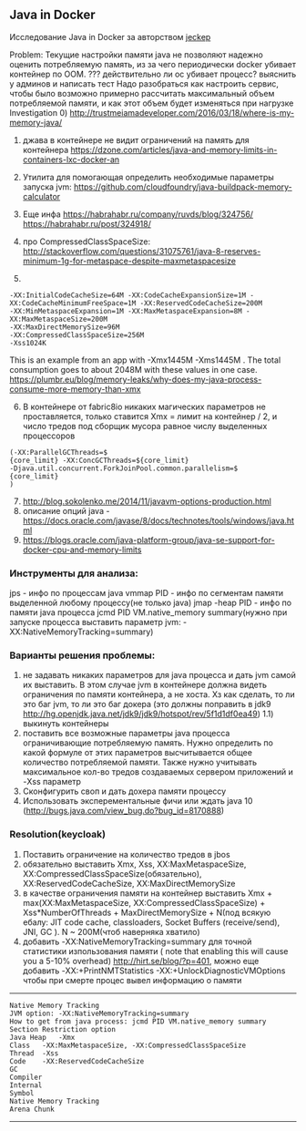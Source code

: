 ## Java in Docker

Исследование Java in Docker за авторством [jeckep](https://github.com/jeckep)

Problem:
Текущие настройки памяти java не позволяют надежно оценить потребляемую память, из за чего периодически docker убивает контейнер по OOM. ??? действительно ли ос убивает процесс? выяснить у админов и написать тест
Надо разобраться как настроить сервис, чтобы было возможно примерно рассчитать максимальный объем потребляемой памяти, и как этот объем будет изменяться при нагрузке
Investigation
0) http://trustmeiamadeveloper.com/2016/03/18/where-is-my-memory-java/
1) джава в контейнере не видит ограничений на память для контейнера
https://dzone.com/articles/java-and-memory-limits-in-containers-lxc-docker-an
2) Утилита для помогающая определить необходимые параметры запуска jvm: https://github.com/cloudfoundry/java-buildpack-memory-calculator
3) Еще инфа https://habrahabr.ru/company/ruvds/blog/324756/
https://habrahabr.ru/post/324918/

4) про CompressedClassSpaceSize: http://stackoverflow.com/questions/31075761/java-8-reserves-minimum-1g-for-metaspace-despite-maxmetaspacesize

5)
 ```
-XX:InitialCodeCacheSize=64M -XX:CodeCacheExpansionSize=1M -XX:CodeCacheMinimumFreeSpace=1M -XX:ReservedCodeCacheSize=200M
-XX:MinMetaspaceExpansion=1M -XX:MaxMetaspaceExpansion=8M -XX:MaxMetaspaceSize=200M
-XX:MaxDirectMemorySize=96M
-XX:CompressedClassSpaceSize=256M
-Xss1024K
```
This is an example from an app with -Xmx1445M -Xms1445M . The total consumption goes to about 2048M with these values in one case.
https://plumbr.eu/blog/memory-leaks/why-does-my-java-process-consume-more-memory-than-xmx

6) В контейнере от fabric8io никаких магических параметров не проставляется, только ставится Xmx = лимит на контейнер / 2, и число тредов под сборщик мусора равное числу выделенных процессоров
```
(-XX:ParallelGCThreads=$
{core_limit} -XX:ConcGCThreads=${core_limit}
-Djava.util.concurrent.ForkJoinPool.common.parallelism=$
{core_limit}
)
```

7) http://blog.sokolenko.me/2014/11/javavm-options-production.html
8) описание опций java - https://docs.oracle.com/javase/8/docs/technotes/tools/windows/java.html
9) https://blogs.oracle.com/java-platform-group/java-se-support-for-docker-cpu-and-memory-limits

### Инструменты для анализа:
jps - инфо по процессам java
vmmap PID - инфо по сегментам памяти выделенной любому процессу(не только java)
jmap -heap PID - инфо по памяти java процесса
jcmd PID VM.native_memory summary(нужно при запуске процесса выставить параметр jvm: -XX:NativeMemoryTracking=summary)

### Варианты решения проблемы:
1) не задавать никаких параметров для java процесса и дать jvm самой их выставить. В этом случае jvm в контейнере должна видеть ограничения по памяти контейнера, а не хоста. Хз как сделать, то ли это баг jvm, то ли это баг докера (это должны поправить в jdk9 http://hg.openjdk.java.net/jdk9/jdk9/hotspot/rev/5f1d1df0ea49)
1.1) выкинуть контейнеры
2) поставить все возможные параметры java процесса ограничивающие потребляемую память. Нужно определить по какой формуле от этих параметров высчитывается общее количество потребляемой памяти. Также нужно учитывать максимальное кол-во тредов создаваемых сервером приложений и -Xss параметр 
3) Сконфигурить своп и дать дохера памяти процессу
4) Использовать эксперементальные фичи или ждать java 10 (http://bugs.java.com/view_bug.do?bug_id=8170888)

### Resolution(keycloak)
1) Поставить ограничение на количество тредов в jbos
2) обязательно выставить Xmx, Xss, XX:MaxMetaspaceSize, XX:CompressedClassSpaceSize(обязательно), XX:ReservedCodeCacheSize, XX:MaxDirectMemorySize
3) в качестве ограничения памяти на контейнер выставить Xmx + max(XX:MaxMetaspaceSize, XX:CompressedClassSpaceSize) + Xss*NumberOfThreads + MaxDirectMemorySize + N(под всякую ебалу: JIT code cache, classloaders, Socket Buffers (receive/send), JNI, GC ). N ~ 200M(чтоб наверняка хватило)
4) добавить -XX:NativeMemoryTracking=summary для точной статистики изпользования памяти ( note that enabling this will cause you a 5-10% overhead) http://hirt.se/blog/?p=401, можно еще добавить -XX:+PrintNMTStatistics -XX:+UnlockDiagnosticVMOptions чтобы при смерте процес вывел информацию о памяти

---
```
Native Memory Tracking
JVM option: -XX:NativeMemoryTracking=summary
How to get from java process: jcmd PID VM.native_memory summary
Section	Restriction option
Java Heap	-Xmx
Class	-XX:MaxMetaspaceSize, -XX:CompressedClassSpaceSize
Thread	-Xss
Code	-XX:ReservedCodeCacheSize
GC
Compiler
Internal
Symbol
Native Memory Tracking
Arena Chunk
```
---
